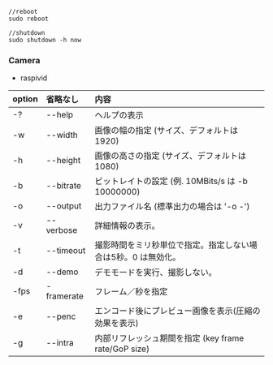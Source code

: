 ```
//reboot
sudo reboot

//shutdown
sudo shutdown -h now
```
### Camera
- raspivid  

|option|省略なし|内容|
|:--|:--|:--|
|-?|--help|ヘルプの表示|
|-w|--width|画像の幅の指定 (サイズ、デフォルトは 1920)|
|-h|--height|画像の高さの指定 (サイズ、デフォルトは 1080)|
|-b|--bitrate|ビットレイトの設定 (例. 10MBits/s は -b 10000000)|
|-o|--output|出力ファイル名 (標準出力の場合は '-o -') |
|-v|--verbose|詳細情報の表示。|
|-t|--timeout|撮影時間をミリ秒単位で指定。指定しない場合は5秒。0 は無効化。|
|-d|--demo|デモモードを実行、撮影しない。|
|-fps|-framerate|フレーム／秒を指定|
|-e|--penc|エンコード後にプレビュー画像を表示(圧縮の効果を表示)|
|-g|--intra|内部リフレッシュ期間を指定 (key frame rate/GoP size)|
